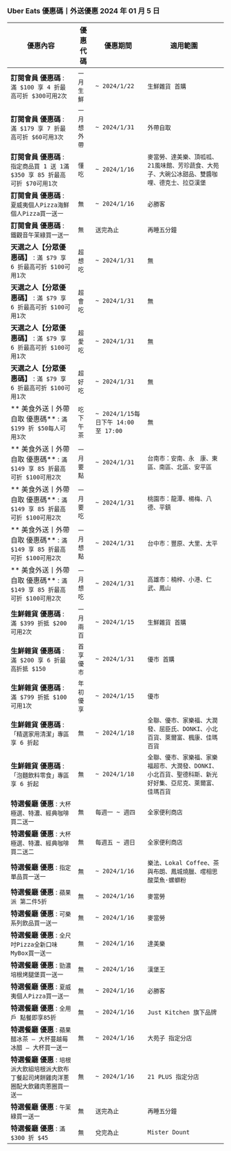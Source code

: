 
### Uber Eats 優惠碼丨外送優惠 2024 年 01 月 5 日 
| 優惠內容 | 優惠代碼 | 優惠期間 | 適用範圍 |
| --- | --- | --- | --- |
|**訂閱會員 優惠碼** : ```滿 $100 享 4 折最高可折 $300可用2次```|```一月生鮮```|```~ 2024/1/22```|```生鮮雜貨 首購```|
|**訂閱會員 優惠碼** : ```滿 $179 享 7 折最高可折 $60可用3次```|```一月想外帶```|```~ 2024/1/31```|```外帶自取```|
|**訂閱會員 優惠碼** : ```指定商品買 1 送 1滿 $350 享 85 折最高可折 $70可用1次```|```懂吃```|```~ 2024/1/16```|```麥當勞、達美樂、頂呱呱、21風味館、芳珍蔬食、大苑子、大碗公冰甜品、雙醬咖哩、德克士、拉亞漢堡```|
|**訂閱會員 優惠碼** : ```夏威夷個人Pizza海鮮個人Pizza買一送一```|```無```|```~ 2024/1/16```|```必勝客```|
|**訂閱會員 優惠碼** : ```鐵觀音午茉綠買一送一```|```無```|```送完為止```|```再睡五分鐘```|
|**天選之人【分眾優惠碼】** : ```滿 $79 享 6 折最高可折 $100可用1次```|```超想吃```|```~ 2024/1/31```|```無```|
|**天選之人【分眾優惠碼】** : ```滿 $79 享 6 折最高可折 $100可用1次```|```超會吃```|```~ 2024/1/31```|```無```|
|**天選之人【分眾優惠碼】** : ```滿 $79 享 6 折最高可折 $100可用1次```|```超愛吃```|```~ 2024/1/31```|```無```|
|**天選之人【分眾優惠碼】** : ```滿 $79 享 6 折最高可折 $100可用1次```|```超好吃```|```~ 2024/1/31```|```無```|
|** 美食外送丨外帶自取 優惠碼** : ```滿 $199 折 $50每人可用3次```|```吃下午茶```|```~ 2024/1/15每日下午 14:00 至 17:00```|```無```|
|** 美食外送丨外帶自取 優惠碼** : ```滿 $149 享 85 折最高可折 $100可用2次```|```一月要點```|```~ 2024/1/31```|```台南市：安南、永　康、東區、南區、北區、安平區```|
|** 美食外送丨外帶自取 優惠碼** : ```滿 $149 享 85 折最高可折 $100可用2次```|```一月要吃```|```~ 2024/1/31```|```桃園市：龍潭、楊梅、八德、平鎮```|
|** 美食外送丨外帶自取 優惠碼** : ```滿 $149 享 85 折最高可折 $100可用2次```|```一月想點```|```~ 2024/1/31```|```台中市：豐原、大里、太平```|
|** 美食外送丨外帶自取 優惠碼** : ```滿 $149 享 85 折最高可折 $100可用2次```|```一月想吃```|```~ 2024/1/31```|```高雄市：楠梓、小港、仁武、鳳山```|
|**生鮮雜貨 優惠碼** : ```滿 $399 折抵 $200可用2次```|```一月兩百```|```~ 2024/1/15```|```生鮮雜貨 首購```|
|**生鮮雜貨 優惠碼** : ```滿 $200 享 6 折最高折抵 $150```|```首享優市```|```~ 2024/1/31```|```優市 首購```|
|**生鮮雜貨 優惠碼** : ```滿 $799 折抵 $100可用1次```|```年初優享```|```~ 2024/1/15```|```優市```|
|**生鮮雜貨 優惠碼** : ```「精選家用清潔」專區享 6 折起```|```無```|```~ 2024/1/18```|```全聯、優市、家樂福、大潤發、屈臣氏、DONKI、小北百貨、萊爾富、楓康、佳瑪百貨```|
|**生鮮雜貨 優惠碼** : ```「泡麵飲料零食」專區享 6 折起```|```無```|```~ 2024/1/18```|```全聯、優市、家樂福、家樂福超市、大潤發、DONKI、小北百貨、聖德科斯、新光好好集、亞尼克、萊爾富、佳瑪百貨```|
|**特選餐廳 優惠** : ```大杯極選、特濃、經典咖啡買二送一```|```無```|```每週一 ~ 週四```|```全家便利商店```|
|**特選餐廳 優惠** : ```大杯極選、特濃、經典咖啡買二送二```|```無```|```每週五 ~ 週日```|```全家便利商店```|
|**特選餐廳 優惠** : ```指定單品買一送一```|```無```|```~ 2024/1/16```|```樂法、Lokal Coffee、茶與布朗、鳳城燒臘、嚐相思酸菜魚·螺螄粉```|
|**特選餐廳 優惠** : ```蘋果派 第二件5折```|```無```|```~ 2024/1/16```|```麥當勞```|
|**特選餐廳 優惠** : ```可樂系列飲品買一送一```|```無```|```~ 2024/1/16```|```麥當勞```|
|**特選餐廳 優惠** : ```全尺吋Pizza全新口味 MyBox買一送一```|```無```|```~ 2024/1/16```|```達美樂```|
|**特選餐廳 優惠** : ```勁濃培根烤腿堡買一送一```|```無```|```~ 2024/1/16```|```漢堡王```|
|**特選餐廳 優惠** : ```夏威夷個人Pizza買一送一```|```無```|```~ 2024/1/16```|```必勝客```|
|**特選餐廳 優惠** : ```全用戶 點餐即享85折 ```|```無```|```~ 2024/1/16```|```Just Kitchen 旗下品牌```|
|**特選餐廳 優惠** : ```蘋果醋冰茶 – 大杯蔓越莓冰醋 – 大杯買一送一```|```無```|```~ 2024/1/16```|```大苑子 指定分店```|
|**特選餐廳 優惠** : ```培根派大飲組培根派大飲布丁餐起司烤餅雞肉洋蔥圈配大飲雞肉蔥圈買一送一```|```無```|```~ 2024/1/16```|```21 PLUS 指定分店```|
|**特選餐廳 優惠** : ```午茉綠買一送一```|```無```|```送完為止```|```再睡五分鐘```|
|**特選餐廳 優惠** : ```滿 $300 折 $45```|```無```|```兌完為止```|```Mister Dount```|
